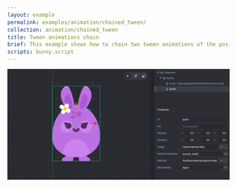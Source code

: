 ```yaml
---
layout: example
permalink: examples/animation/chained_tween/
collection: animation/chained_tween
title: Tween animations chain
brief: This example shows how to chain two tween animations of the position of a game object. In addition, the scale and tint is animated separately.
scripts: bunny.script
---
```


![tween](chained_tween.png)
